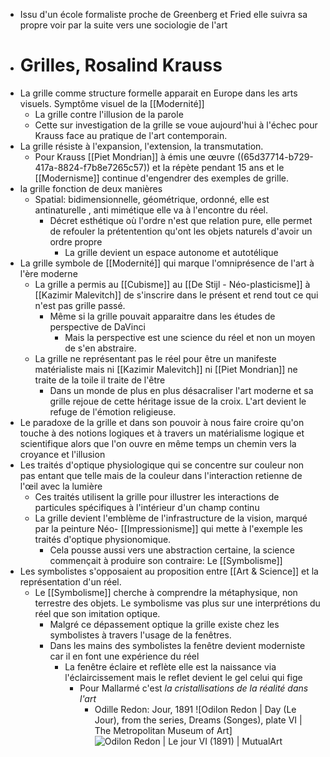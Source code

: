 - Issu d'un école formaliste proche de Greenberg et Fried elle suivra sa propre voir par la suite vers une sociologie de l'art
- # Grilles, Rosalind Krauss
- La grille comme structure formelle apparait en Europe dans les arts visuels. Symptôme visuel de la [[Modernité]]
	- La grille contre l'illusion de la parole
	- Cette sur investigation de la grille se voue aujourd'hui à l'échec pour Krauss face au pratique de l'art contemporain.
- La grille résiste à l'expansion, l'extension, la transmutation.
	- Pour Krauss [[Piet Mondrian]] à émis une œuvre ((65d37714-b729-417a-8824-f7b8e7265c57)) et la répète pendant 15 ans et le [[Modernisme]] continue d'engendrer des exemples de grille.
- la grille fonction de deux manières
	- Spatial: bidimensionnelle, géométrique, ordonné, elle est antinaturelle , anti mimétique elle va à l'encontre du réel.
		- Décret esthétique où l'ordre n'est que relation pure, elle permet de refouler la prétentention qu'ont les objets naturels d'avoir un ordre propre
			- La grille devient un espace autonome et autotélique
- La grille symbole de [[Modernité]] qui marque l'omniprésence de l'art à l'ère moderne
	- La grille a permis au [[Cubisme]] au [[De Stijl - Néo-plasticisme]] à [[Kazimir Malevitch]] de s'inscrire dans le présent et rend tout ce qui n'est pas grille passé.
		- Même si la grille pouvait apparaitre dans les études de perspective de DaVinci
			- Mais la perspective est une science du réel et non un moyen de s'en abstraire.
	- La grille ne représentant pas le réel pour être un manifeste matérialiste mais ni [[Kazimir Malevitch]] ni [[Piet Mondrian]] ne traite de la toile il traite de l'être
		- Dans un monde de plus en plus désacraliser l'art moderne et sa grille rejoue de cette héritage issue de la croix. L'art devient le refuge de l'émotion religieuse.
- Le paradoxe de la grille et dans son pouvoir à nous faire croire qu'on touche à des notions logiques et à travers un matérialisme logique et scientifique alors que l'on ouvre en même temps un chemin vers la croyance et l'illusion
- Les traités d'optique physiologique qui se concentre sur couleur non pas entant que telle mais de la couleur dans l'interaction retienne de l'œil avec la lumière
	- Ces traités utilisent la grille pour illustrer les interactions de particules spécifiques à l'intérieur d'un champ continu
	- La grille devient l'emblème de l'infrastructure de la vision, marqué par la peinture Néo- [[Impressionisme]] qui mette à l'exemple les traités d'optique physionomique.
		- Cela pousse aussi vers une abstraction certaine, la science commençait à produire son contraire: Le [[Symbolisme]]
- Les symbolistes s'opposaient au proposition entre [[Art & Science]] et la représentation d'un réel.
	- Le [[Symbolisme]] cherche à comprendre la métaphysique, non terrestre des objets. Le symbolisme vas plus sur une interprétions du réel que son imitation optique.
		- Malgré ce dépassement optique la grille existe chez les symbolistes à travers l'usage de la fenêtres.
		- Dans les mains des symbolistes la fenêtre devient moderniste car il en font une expérience du réel
			- La fenêtre éclaire et reflète elle est la naissance via l'éclaircissement mais le reflet devient le gel celui qui fige
				- Pour Mallarmé c'est *la cristallisations de la réalité dans l'art*
					- Odille Redon: Jour, 1891 ![Odilon Redon | Day (Le Jour), from the series, Dreams (Songes), plate VI |  The Metropolitan Museum of Art] ![Odilon Redon | Le jour VI (1891) | MutualArt](https://media.mutualart.com/Images//2021_09/08/18/185414033/c7dca692-2650-4fb9-b3b4-7746ef361836.Jpeg)